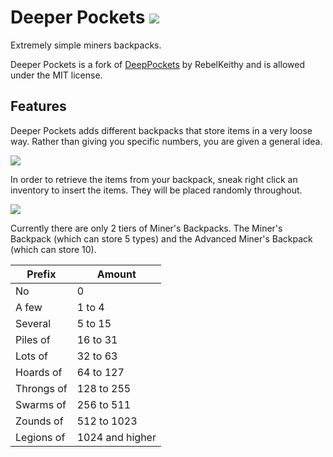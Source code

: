 # Deeper Pockets [![](http://cf.way2muchnoise.eu/full_deeper-pockets_downloads.svg)](https://minecraft.curseforge.com/projects/deeper-pockets)

Extremely simple miners backpacks.

Deeper Pockets is a fork of [DeepPockets](https://github.com/RebelKeithy/Deep-Pockets) by RebelKeithy and is allowed under the MIT license.

## Features

Deeper Pockets adds different backpacks that store items in a very loose way. Rather than giving you specific numbers, you are given a general idea.

![](https://cdn.discordapp.com/attachments/375860824457084931/422195498510843905/unknown.png)

In order to retrieve the items from your backpack, sneak right click an inventory to insert the items. They will be placed randomly throughout.

![](https://cdn.discordapp.com/attachments/375860824457084931/422195943962705950/unknown.png)

Currently there are only 2 tiers of Miner's Backpacks. The Miner's Backpack (which can store 5 types) and the Advanced Miner's Backpack (which can store 10).

| Prefix     | Amount          |
|------------|-----------------|
| No         | 0               |
| A few      | 1 to 4          |
| Several    | 5 to 15         |
| Piles of   | 16 to 31        |
| Lots of    | 32 to 63        |
| Hoards of  | 64 to 127       |
| Throngs of | 128 to 255      |
| Swarms of  | 256 to 511      |
| Zounds of  | 512 to 1023     |
| Legions of | 1024 and higher |